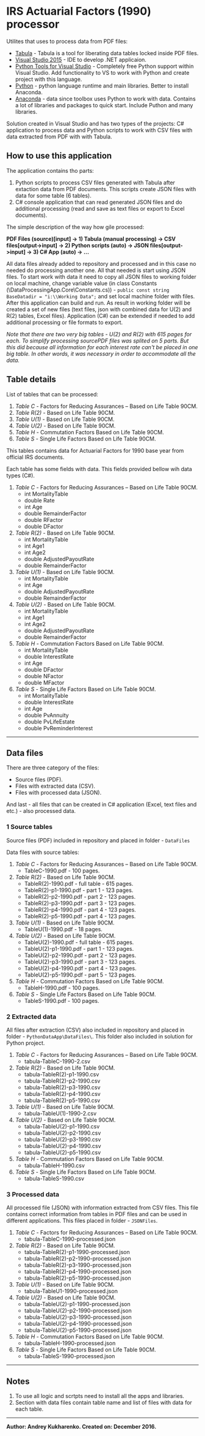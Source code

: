 # IRS Actuarial Factors (1990) processor

Utilites that uses to process data from PDF files:

* [Tabula](http://tabula.technology/) - Tabula is a tool for liberating data tables locked inside PDF files.
* [Visual Studio 2015](https://www.visualstudio.com/vs/) - IDE to develop .NET applicaion.
* [Python Tools for Visual Studio](https://www.visualstudio.com/vs/python/) - Completely free Python support within Visual Studio. Add functionality to VS to work with Python and create project with this language.
* [Python](https://www.python.org/) - python language runtime and main libraries. Better to install Anaconda.
* [Anaconda](https://www.continuum.io/downloads) - data since toolbox uses Python to work with data. Contains a lot of libraries and packages to quick start. Include Puthon and many libraries.

Solution created in Visual Studio and has two types of the projects: C# application to process data and Python scripts to work with CSV files with data extracted from PDF with with Tabula.

## How to use this application

The application contains tho parts:

1. Python scripts to process CSV files generated with Tabula after extaction data from PDF documents. This scripts create JSON files with data for some table (6 tables).
2. C# console application that can read generated JSON files and do additional processing (read and save as text files or export to Excel documents).

The simple description of the way how gile processed:

**PDF Files (source)[input] -> 1) Tabula (manual processing) -> CSV files[output->input] -> 2) Python scripts (auto) -> JSON files[output->input] -> 3) C# App (auto) -> ...**

All data files already added to repository and processed and in this case no needed do processing another one. All that needed is start using JSON files.
To start work with data it need to copy all JSON files to working folder on local machine, change variable value (in class Constants (\DataProcessingApp.Core\Constants.cs)) - ```public const string BaseDatadir = "i:\\Working Data";``` and set local machine folder with files. After this application can build and run. As result in working folder will be created a set of new files (text files, json with combined data for U(2) and R(2) tables, Excel files).
Application (C#) can be extended if needed to add additional processing or file formats to export.

*Note that there are two very big tables - U(2) and R(2) with 615 pages for each. To simplify processing sourcePDF files was splited on 5 parts. But this did because all information for each interest rate can't be placed in one big table.
In other words, it was necessary in order to accommodate all the data.*

## Table details

List of tables that can be processed:

1. *Table C* - Factors for Reducing Assurances – Based on Life Table 90CM.
2. *Table R(2)* - Based on Life Table 90CM.
3. *Table U(1)* - Based on Life Table 90CM.
4. *Table U(2)* - Based on Life Table 90CM.
5. *Table H* - Commutation Factors Based on Life Table 90CM.
6. *Table S* - Single Life Factors Based on Life Table 90CM.

This tables contains data for Actuarial Factors for 1990 base year from official IRS documents.

Each table has some fields with data. This fields provided bellow wih data types (C#).

1. *Table C* - Factors for Reducing Assurances – Based on Life Table 90CM.
    * int MortalityTable
    * double Rate
    * int Age
    * double RemainderFactor
    * double RFactor
    * double DFactor
2. *Table R(2)* - Based on Life Table 90CM.
    * int MortalityTable
    * int Age1
    * int Age2
    * double AdjustedPayoutRate
    * double RemainderFactor
3. *Table U(1)* - Based on Life Table 90CM.
    * int MortalityTable
    * int Age
    * double AdjustedPayoutRate
    * double RemainderFactor
4. *Table U(2)* - Based on Life Table 90CM.
    * int MortalityTable
    * int Age1
    * int Age2
    * double AdjustedPayoutRate
    * double RemainderFactor
5. *Table H* - Commutation Factors Based on Life Table 90CM.
    * int MortalityTable
    * double InterestRate
    * int Age
    * double DFactor
    * double NFactor
    * double MFactor
6. *Table S* - Single Life Factors Based on Life Table 90CM.
    * int MortalityTable
    * double InterestRate
    * int Age
    * double PvAnnuity
    * double PvLifeEstate
    * double PvReminderInterest

---

## Data files

There are three category of the files:

* Source files (PDF).
* Files with extracted data (CSV).
* Files with processed data (JSON).

And last - all files that can be created in C# application (Excel, text files and etc.) - also processed data.

### 1 Source tables

Source files (PDF) included in repository and placed in folder - ```DataFiles```

Data files with source tables:

1. *Table C* - Factors for Reducing Assurances – Based on Life Table 90CM.
    * TableC-1990.pdf - 100 pages.
2. *Table R(2)* - Based on Life Table 90CM.
    * TableR(2)-1990.pdf - full table - 615 pages.
    * TableR(2)-p1-1990.pdf - part 1 - 123 pages.
    * TableR(2)-p2-1990.pdf - part 2 - 123 pages.
    * TableR(2)-p3-1990.pdf - part 3 - 123 pages.
    * TableR(2)-p4-1990.pdf - part 4 - 123 pages.
    * TableR(2)-p5-1990.pdf - part 4 - 123 pages.
3. *Table U(1)* - Based on Life Table 90CM.
    * TableU(1)-1990.pdf - 18 pages.
4. *Table U(2)* - Based on Life Table 90CM.
    * TableU(2)-1990.pdf - full table - 615 pages.
    * TableU(2)-p1-1990.pdf - part 1 - 123 pages.
    * TableU(2)-p2-1990.pdf - part 2 - 123 pages.
    * TableU(2)-p3-1990.pdf - part 3 - 123 pages.
    * TableU(2)-p4-1990.pdf - part 4 - 123 pages.
    * TableU(2)-p5-1990.pdf - part 5 - 123 pages.
5. *Table H* - Commutation Factors Based on Life Table 90CM.
    * TableH-1990.pdf - 100 pages.
6. *Table S* - Single Life Factors Based on Life Table 90CM.
    * TableS-1990.pdf - 100 pages.

### 2 Extracted data

All files after extraction (CSV) also included in repository and placed in folder - ```PythonDataApp\DataFiles\```. This folder also included in solution for Python project.

1. *Table C* - Factors for Reducing Assurances – Based on Life Table 90CM.
    * tabula-TableC-1990-2.csv
2. *Table R(2)* - Based on Life Table 90CM.
    * tabula-TableR(2)-p1-1990.csv
    * tabula-TableR(2)-p2-1990.csv
    * tabula-TableR(2)-p3-1990.csv
    * tabula-TableR(2)-p4-1990.csv
    * tabula-TableR(2)-p5-1990.csv
3. *Table U(1)* - Based on Life Table 90CM.
    * tabula-TableU(1)-1990-2.csv
4. *Table U(2)* - Based on Life Table 90CM.
    * tabula-TableU(2)-p1-1990.csv
    * tabula-TableU(2)-p2-1990.csv
    * tabula-TableU(2)-p3-1990.csv
    * tabula-TableU(2)-p4-1990.csv
    * tabula-TableU(2)-p5-1990.csv
5. *Table H* - Commutation Factors Based on Life Table 90CM.
    * tabula-TableH-1990.csv
6. *Table S* - Single Life Factors Based on Life Table 90CM.
    * tabula-TableS-1990.csv

### 3 Processed data

All processed file (JSON) with information extracted from CSV files. This file contains correct information from tables in PDF files and can be used in different applications.
This files placed in folder - ```JSONFiles```.

1. *Table C* - Factors for Reducing Assurances – Based on Life Table 90CM.
    * tabula-TableC-1990-processed.json
2. *Table R(2)* - Based on Life Table 90CM.
    * tabula-TableR(2)-p1-1990-processed.json
    * tabula-TableR(2)-p2-1990-processed.json
    * tabula-TableR(2)-p3-1990-processed.json
    * tabula-TableR(2)-p4-1990-processed.json
    * tabula-TableR(2)-p5-1990-processed.json
3. *Table U(1)* - Based on Life Table 90CM.
    * tabula-TableU1-1990-processed.json
4. *Table U(2)* - Based on Life Table 90CM.
    * tabula-TableU(2)-p1-1990-processed.json
    * tabula-TableU(2)-p2-1990-processed.json
    * tabula-TableU(2)-p3-1990-processed.json
    * tabula-TableU(2)-p4-1990-processed.json
    * tabula-TableU(2)-p5-1990-processed.json
5. *Table H* - Commutation Factors Based on Life Table 90CM.
    * tabula-TableH-1990-processed.json
6. *Table S* - Single Life Factors Based on Life Table 90CM.
    * tabula-TableS-1990-processed.json

---

## Notes

1. To use all logic and scrtpts need to install all the apps and libraries.
2. Section with data files contain table name and list of files with data for each table.

---

**Author: Andrey Kukharenko. 
Created on: December 2016.**
